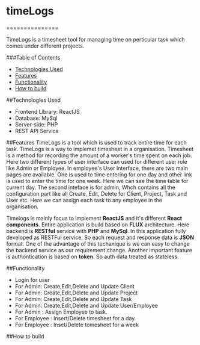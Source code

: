 # timeLogs 
===============

TimeLogs is a timesheet tool for managing time on perticular task which comes under different projects.

###Table of Contents  
* [Technologies Used][]
* [Features][]
* [Functionality][]
* [How to build][]

##Technologies Used

* Frontend Library: ReactJS
* Database: MySql
* Server-side: PHP
* REST API Service

##<a name="Features"></a>Features
TimeLogs is a tool which is used to track entire time for each task. TimeLogs is a way to implemet timesheet in a organisation. Timesheet is a method for recording the amount of a worker's time spent on each job. Here two different types of user interface can used for  different user role like Admin or Employee. In employee's User Interface, there are two main pages are available. One is used to time entering for one day and other link is used to enter the time for one week. Here we can see the time table for current day. The second inteface is for admin, Whch contains all the configuration part like all Create, Edit, Delete for Client, Project, Task and User etc. Here we can assign each task to any employee in the organisation. 

Timelogs is mainly focus to implement **ReactJS** and it's different **React components**. Entire application is build based on **FLUX** architecture. Here backend is **RESTful** service with **PHP** and **MySql**. In this application fully developed as RESTFul service, So each request and response data is **JSON** format. One of the advantage of this techanique is we can easy to change the backend service as our requirement change. Another important feature is authontication is based on **token**. So auth data treated as stateless.      

##<a name="Functionality"></a>Functionality

* Login for user
* For Admin: Create,Edit,Delete and Update Client
* For Admin: Create,Edit,Delete and Update Project
* For Admin: Create,Edit,Delete and Update Task
* For Admin: Create,Edit,Delete and Update User/Employee
* For Admin : Assign Employee to task.
* For Employee : Insert/Delete timesheet for a day.
* For Employee : Inset/Delete tomesheet for a week 

##<a name="Build"></a>How to build

[Technologies Used]: #Technology
[Features]: #Features
[Functionality]: #Functionality
[How to build]: #Build

